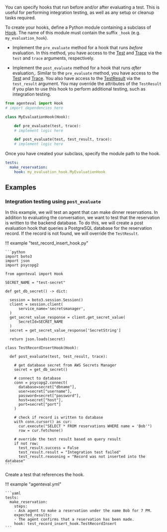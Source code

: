 You can specify hooks that run before and/or after evaluating a test. This is useful for performing integration testing, as well as any setup or cleanup tasks required.

To create your hooks, define a Python module containing a subclass of [Hook](reference/hook.md#src.agenteval.hook.Hook). The name of this module must contain the suffix `_hook` (e.g. `my_evaluation_hook`).

- Implement the `pre_evaluate` method for a hook that runs *before* evaluation. In this method, you have access to the [Test](reference/test.md#src.agenteval.test.test.Test) and [Trace](reference/trace.md#src.agenteval.trace.Trace) via the `test` and `trace` arguments, respectively.

- Implement the `post_evaluate` method for a hook that runs *after* evaluation,. Similar to the `pre_evaluate` method, you have access to the [Test](reference/test.md#src.agenteval.test.test.Test) and [Trace](reference/trace.md#src.agenteval.trace.Trace). You also have access to the [TestResult](reference/test_result.md#src.agenteval.test.test_result.TestResult) via the `test_result` argument. You may override the attributes of the `TestResult` if you plan to use this hook to perform additional testing, such as integration testing.


```python title="my_evaluation_hook.py"
from agenteval import Hook
# import dependencies here

class MyEvaluationHook(Hook):

    def pre_evaluate(test, trace):
    # implement logic here

    def post_evaluate(test, test_result, trace):
    # implement logic here
```

Once you have created your subclass, specify the module path to the hook.

```yaml title="agenteval.yml"
tests:
  make_reservation:
    hook: my_evaluation_hook.MyEvaluationHook
```

## Examples

### Integration testing using `post_evaluate`

In this example, we will test an agent that can make dinner reservations. In addition to evaluating the conversation, we want to test that the reservation is written to the backend database. To do this, we will create a post evaluation hook that queries a PostgreSQL database for the reservation record. If the record is not found, we will override the `TestResult`.

!!! example "test_record_insert_hook.py"

    ```python
    import boto3
    import json
    import psycopg2
    
    from agenteval import Hook

    SECRET_NAME = "test-secret"

    def get_db_secret() -> dict:

      session = boto3.session.Session()
      client = session.client(
          service_name='secretsmanager',
      )
      get_secret_value_response = client.get_secret_value(
          SecretId=SECRET_NAME
      )
      secret = get_secret_value_response['SecretString']

      return json.loads(secret)

    class TestRecordInsertHook(Hook):

      def post_evaluate(test, test_result, trace):

        # get database secret from AWS Secrets Manager
        secret = get_db_secret()

        # connect to database
        conn = psycopg2.connect(
          database=secret["dbname"],
          user=secret["username"],
          password=secret["password"],
          host=secret["host"],
          port=secret["port"]
        )

        # check if record is written to database
        with conn.cursor() as cur:
          cur.execute("SELECT * FROM reservations WHERE name = 'Bob'")
          row = cur.fetchone()

        # override the test result based on query result 
        if not row:
          test_result.success = False
          test_result.result = "Integration test failed"
          test_result.reasoning = "Record was not inserted into the database"
    ```

Create a test that references the hook.

!!! example "agenteval.yml"

    ```yaml
    tests:
      make_reservation:
        steps:
        - Ask agent to make a reservation under the name Bob for 7 PM.
        expected_results:
        - The agent confirms that a reservation has been made.
        hook: test_record_insert_hook.TestRecordInsert
    ```